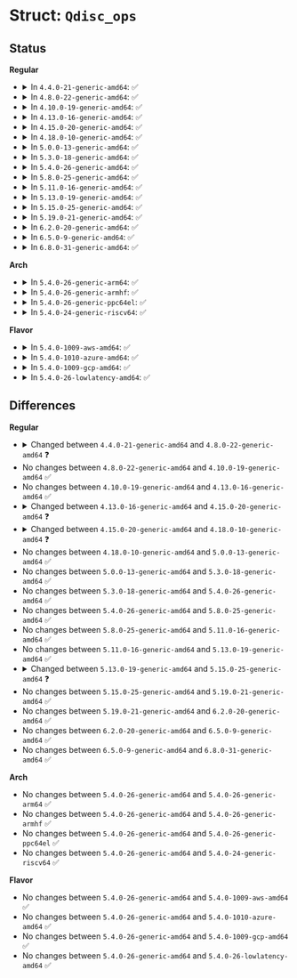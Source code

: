 # Struct: <code>Qdisc_ops</code>

## Status
<b>Regular</b>
<ul>
<li>
<details>
<summary>In <code>4.4.0-21-generic-amd64</code>: ✅</summary>

```c
struct Qdisc_ops {
    struct Qdisc_ops * next;
    const struct Qdisc_class_ops * cl_ops;
    char[16] id;
    int priv_size;
    int (*)(struct sk_buff *, struct Qdisc *) enqueue;
    struct sk_buff * (*)(struct Qdisc *) dequeue;
    struct sk_buff * (*)(struct Qdisc *) peek;
    unsigned int (*)(struct Qdisc *) drop;
    int (*)(struct Qdisc *, struct nlattr *) init;
    void (*)(struct Qdisc *) reset;
    void (*)(struct Qdisc *) destroy;
    int (*)(struct Qdisc *, struct nlattr *) change;
    void (*)(struct Qdisc *) attach;
    int (*)(struct Qdisc *, struct sk_buff *) dump;
    int (*)(struct Qdisc *, struct gnet_dump *) dump_stats;
    struct module * owner;
}
```
</details>
</li>
<li>
<details>
<summary>In <code>4.8.0-22-generic-amd64</code>: ✅</summary>

```c
struct Qdisc_ops {
    struct Qdisc_ops * next;
    const struct Qdisc_class_ops * cl_ops;
    char[16] id;
    int priv_size;
    int (*)(struct sk_buff *, struct Qdisc *, struct sk_buff * *) enqueue;
    struct sk_buff * (*)(struct Qdisc *) dequeue;
    struct sk_buff * (*)(struct Qdisc *) peek;
    int (*)(struct Qdisc *, struct nlattr *) init;
    void (*)(struct Qdisc *) reset;
    void (*)(struct Qdisc *) destroy;
    int (*)(struct Qdisc *, struct nlattr *) change;
    void (*)(struct Qdisc *) attach;
    int (*)(struct Qdisc *, struct sk_buff *) dump;
    int (*)(struct Qdisc *, struct gnet_dump *) dump_stats;
    struct module * owner;
}
```
</details>
</li>
<li>
<details>
<summary>In <code>4.10.0-19-generic-amd64</code>: ✅</summary>

```c
struct Qdisc_ops {
    struct Qdisc_ops * next;
    const struct Qdisc_class_ops * cl_ops;
    char[16] id;
    int priv_size;
    int (*)(struct sk_buff *, struct Qdisc *, struct sk_buff * *) enqueue;
    struct sk_buff * (*)(struct Qdisc *) dequeue;
    struct sk_buff * (*)(struct Qdisc *) peek;
    int (*)(struct Qdisc *, struct nlattr *) init;
    void (*)(struct Qdisc *) reset;
    void (*)(struct Qdisc *) destroy;
    int (*)(struct Qdisc *, struct nlattr *) change;
    void (*)(struct Qdisc *) attach;
    int (*)(struct Qdisc *, struct sk_buff *) dump;
    int (*)(struct Qdisc *, struct gnet_dump *) dump_stats;
    struct module * owner;
}
```
</details>
</li>
<li>
<details>
<summary>In <code>4.13.0-16-generic-amd64</code>: ✅</summary>

```c
struct Qdisc_ops {
    struct Qdisc_ops * next;
    const struct Qdisc_class_ops * cl_ops;
    char[16] id;
    int priv_size;
    int (*)(struct sk_buff *, struct Qdisc *, struct sk_buff * *) enqueue;
    struct sk_buff * (*)(struct Qdisc *) dequeue;
    struct sk_buff * (*)(struct Qdisc *) peek;
    int (*)(struct Qdisc *, struct nlattr *) init;
    void (*)(struct Qdisc *) reset;
    void (*)(struct Qdisc *) destroy;
    int (*)(struct Qdisc *, struct nlattr *) change;
    void (*)(struct Qdisc *) attach;
    int (*)(struct Qdisc *, struct sk_buff *) dump;
    int (*)(struct Qdisc *, struct gnet_dump *) dump_stats;
    struct module * owner;
}
```
</details>
</li>
<li>
<details>
<summary>In <code>4.15.0-20-generic-amd64</code>: ✅</summary>

```c
struct Qdisc_ops {
    struct Qdisc_ops * next;
    const struct Qdisc_class_ops * cl_ops;
    char[16] id;
    int priv_size;
    unsigned int static_flags;
    int (*)(struct sk_buff *, struct Qdisc *, struct sk_buff * *) enqueue;
    struct sk_buff * (*)(struct Qdisc *) dequeue;
    struct sk_buff * (*)(struct Qdisc *) peek;
    int (*)(struct Qdisc *, struct nlattr *) init;
    void (*)(struct Qdisc *) reset;
    void (*)(struct Qdisc *) destroy;
    int (*)(struct Qdisc *, struct nlattr *) change;
    void (*)(struct Qdisc *) attach;
    int (*)(struct Qdisc *, struct sk_buff *) dump;
    int (*)(struct Qdisc *, struct gnet_dump *) dump_stats;
    struct module * owner;
}
```
</details>
</li>
<li>
<details>
<summary>In <code>4.18.0-10-generic-amd64</code>: ✅</summary>

```c
struct Qdisc_ops {
    struct Qdisc_ops * next;
    const struct Qdisc_class_ops * cl_ops;
    char[16] id;
    int priv_size;
    unsigned int static_flags;
    int (*)(struct sk_buff *, struct Qdisc *, struct sk_buff * *) enqueue;
    struct sk_buff * (*)(struct Qdisc *) dequeue;
    struct sk_buff * (*)(struct Qdisc *) peek;
    int (*)(struct Qdisc *, struct nlattr *, struct netlink_ext_ack *) init;
    void (*)(struct Qdisc *) reset;
    void (*)(struct Qdisc *) destroy;
    int (*)(struct Qdisc *, struct nlattr *, struct netlink_ext_ack *) change;
    void (*)(struct Qdisc *) attach;
    int (*)(struct Qdisc *, unsigned int) change_tx_queue_len;
    int (*)(struct Qdisc *, struct sk_buff *) dump;
    int (*)(struct Qdisc *, struct gnet_dump *) dump_stats;
    void (*)(struct Qdisc *, u32) ingress_block_set;
    void (*)(struct Qdisc *, u32) egress_block_set;
    u32 (*)(struct Qdisc *) ingress_block_get;
    u32 (*)(struct Qdisc *) egress_block_get;
    struct module * owner;
}
```
</details>
</li>
<li>
<details>
<summary>In <code>5.0.0-13-generic-amd64</code>: ✅</summary>

```c
struct Qdisc_ops {
    struct Qdisc_ops * next;
    const struct Qdisc_class_ops * cl_ops;
    char[16] id;
    int priv_size;
    unsigned int static_flags;
    int (*)(struct sk_buff *, struct Qdisc *, struct sk_buff * *) enqueue;
    struct sk_buff * (*)(struct Qdisc *) dequeue;
    struct sk_buff * (*)(struct Qdisc *) peek;
    int (*)(struct Qdisc *, struct nlattr *, struct netlink_ext_ack *) init;
    void (*)(struct Qdisc *) reset;
    void (*)(struct Qdisc *) destroy;
    int (*)(struct Qdisc *, struct nlattr *, struct netlink_ext_ack *) change;
    void (*)(struct Qdisc *) attach;
    int (*)(struct Qdisc *, unsigned int) change_tx_queue_len;
    int (*)(struct Qdisc *, struct sk_buff *) dump;
    int (*)(struct Qdisc *, struct gnet_dump *) dump_stats;
    void (*)(struct Qdisc *, u32) ingress_block_set;
    void (*)(struct Qdisc *, u32) egress_block_set;
    u32 (*)(struct Qdisc *) ingress_block_get;
    u32 (*)(struct Qdisc *) egress_block_get;
    struct module * owner;
}
```
</details>
</li>
<li>
<details>
<summary>In <code>5.3.0-18-generic-amd64</code>: ✅</summary>

```c
struct Qdisc_ops {
    struct Qdisc_ops * next;
    const struct Qdisc_class_ops * cl_ops;
    char[16] id;
    int priv_size;
    unsigned int static_flags;
    int (*)(struct sk_buff *, struct Qdisc *, struct sk_buff * *) enqueue;
    struct sk_buff * (*)(struct Qdisc *) dequeue;
    struct sk_buff * (*)(struct Qdisc *) peek;
    int (*)(struct Qdisc *, struct nlattr *, struct netlink_ext_ack *) init;
    void (*)(struct Qdisc *) reset;
    void (*)(struct Qdisc *) destroy;
    int (*)(struct Qdisc *, struct nlattr *, struct netlink_ext_ack *) change;
    void (*)(struct Qdisc *) attach;
    int (*)(struct Qdisc *, unsigned int) change_tx_queue_len;
    int (*)(struct Qdisc *, struct sk_buff *) dump;
    int (*)(struct Qdisc *, struct gnet_dump *) dump_stats;
    void (*)(struct Qdisc *, u32) ingress_block_set;
    void (*)(struct Qdisc *, u32) egress_block_set;
    u32 (*)(struct Qdisc *) ingress_block_get;
    u32 (*)(struct Qdisc *) egress_block_get;
    struct module * owner;
}
```
</details>
</li>
<li>
<details>
<summary>In <code>5.4.0-26-generic-amd64</code>: ✅</summary>

```c
struct Qdisc_ops {
    struct Qdisc_ops * next;
    const struct Qdisc_class_ops * cl_ops;
    char[16] id;
    int priv_size;
    unsigned int static_flags;
    int (*)(struct sk_buff *, struct Qdisc *, struct sk_buff * *) enqueue;
    struct sk_buff * (*)(struct Qdisc *) dequeue;
    struct sk_buff * (*)(struct Qdisc *) peek;
    int (*)(struct Qdisc *, struct nlattr *, struct netlink_ext_ack *) init;
    void (*)(struct Qdisc *) reset;
    void (*)(struct Qdisc *) destroy;
    int (*)(struct Qdisc *, struct nlattr *, struct netlink_ext_ack *) change;
    void (*)(struct Qdisc *) attach;
    int (*)(struct Qdisc *, unsigned int) change_tx_queue_len;
    int (*)(struct Qdisc *, struct sk_buff *) dump;
    int (*)(struct Qdisc *, struct gnet_dump *) dump_stats;
    void (*)(struct Qdisc *, u32) ingress_block_set;
    void (*)(struct Qdisc *, u32) egress_block_set;
    u32 (*)(struct Qdisc *) ingress_block_get;
    u32 (*)(struct Qdisc *) egress_block_get;
    struct module * owner;
}
```
</details>
</li>
<li>
<details>
<summary>In <code>5.8.0-25-generic-amd64</code>: ✅</summary>

```c
struct Qdisc_ops {
    struct Qdisc_ops * next;
    const struct Qdisc_class_ops * cl_ops;
    char[16] id;
    int priv_size;
    unsigned int static_flags;
    int (*)(struct sk_buff *, struct Qdisc *, struct sk_buff * *) enqueue;
    struct sk_buff * (*)(struct Qdisc *) dequeue;
    struct sk_buff * (*)(struct Qdisc *) peek;
    int (*)(struct Qdisc *, struct nlattr *, struct netlink_ext_ack *) init;
    void (*)(struct Qdisc *) reset;
    void (*)(struct Qdisc *) destroy;
    int (*)(struct Qdisc *, struct nlattr *, struct netlink_ext_ack *) change;
    void (*)(struct Qdisc *) attach;
    int (*)(struct Qdisc *, unsigned int) change_tx_queue_len;
    int (*)(struct Qdisc *, struct sk_buff *) dump;
    int (*)(struct Qdisc *, struct gnet_dump *) dump_stats;
    void (*)(struct Qdisc *, u32) ingress_block_set;
    void (*)(struct Qdisc *, u32) egress_block_set;
    u32 (*)(struct Qdisc *) ingress_block_get;
    u32 (*)(struct Qdisc *) egress_block_get;
    struct module * owner;
}
```
</details>
</li>
<li>
<details>
<summary>In <code>5.11.0-16-generic-amd64</code>: ✅</summary>

```c
struct Qdisc_ops {
    struct Qdisc_ops * next;
    const struct Qdisc_class_ops * cl_ops;
    char[16] id;
    int priv_size;
    unsigned int static_flags;
    int (*)(struct sk_buff *, struct Qdisc *, struct sk_buff * *) enqueue;
    struct sk_buff * (*)(struct Qdisc *) dequeue;
    struct sk_buff * (*)(struct Qdisc *) peek;
    int (*)(struct Qdisc *, struct nlattr *, struct netlink_ext_ack *) init;
    void (*)(struct Qdisc *) reset;
    void (*)(struct Qdisc *) destroy;
    int (*)(struct Qdisc *, struct nlattr *, struct netlink_ext_ack *) change;
    void (*)(struct Qdisc *) attach;
    int (*)(struct Qdisc *, unsigned int) change_tx_queue_len;
    int (*)(struct Qdisc *, struct sk_buff *) dump;
    int (*)(struct Qdisc *, struct gnet_dump *) dump_stats;
    void (*)(struct Qdisc *, u32) ingress_block_set;
    void (*)(struct Qdisc *, u32) egress_block_set;
    u32 (*)(struct Qdisc *) ingress_block_get;
    u32 (*)(struct Qdisc *) egress_block_get;
    struct module * owner;
}
```
</details>
</li>
<li>
<details>
<summary>In <code>5.13.0-19-generic-amd64</code>: ✅</summary>

```c
struct Qdisc_ops {
    struct Qdisc_ops * next;
    const struct Qdisc_class_ops * cl_ops;
    char[16] id;
    int priv_size;
    unsigned int static_flags;
    int (*)(struct sk_buff *, struct Qdisc *, struct sk_buff * *) enqueue;
    struct sk_buff * (*)(struct Qdisc *) dequeue;
    struct sk_buff * (*)(struct Qdisc *) peek;
    int (*)(struct Qdisc *, struct nlattr *, struct netlink_ext_ack *) init;
    void (*)(struct Qdisc *) reset;
    void (*)(struct Qdisc *) destroy;
    int (*)(struct Qdisc *, struct nlattr *, struct netlink_ext_ack *) change;
    void (*)(struct Qdisc *) attach;
    int (*)(struct Qdisc *, unsigned int) change_tx_queue_len;
    int (*)(struct Qdisc *, struct sk_buff *) dump;
    int (*)(struct Qdisc *, struct gnet_dump *) dump_stats;
    void (*)(struct Qdisc *, u32) ingress_block_set;
    void (*)(struct Qdisc *, u32) egress_block_set;
    u32 (*)(struct Qdisc *) ingress_block_get;
    u32 (*)(struct Qdisc *) egress_block_get;
    struct module * owner;
}
```
</details>
</li>
<li>
<details>
<summary>In <code>5.15.0-25-generic-amd64</code>: ✅</summary>

```c
struct Qdisc_ops {
    struct Qdisc_ops * next;
    const struct Qdisc_class_ops * cl_ops;
    char[16] id;
    int priv_size;
    unsigned int static_flags;
    int (*)(struct sk_buff *, struct Qdisc *, struct sk_buff * *) enqueue;
    struct sk_buff * (*)(struct Qdisc *) dequeue;
    struct sk_buff * (*)(struct Qdisc *) peek;
    int (*)(struct Qdisc *, struct nlattr *, struct netlink_ext_ack *) init;
    void (*)(struct Qdisc *) reset;
    void (*)(struct Qdisc *) destroy;
    int (*)(struct Qdisc *, struct nlattr *, struct netlink_ext_ack *) change;
    void (*)(struct Qdisc *) attach;
    int (*)(struct Qdisc *, unsigned int) change_tx_queue_len;
    void (*)(struct Qdisc *, unsigned int) change_real_num_tx;
    int (*)(struct Qdisc *, struct sk_buff *) dump;
    int (*)(struct Qdisc *, struct gnet_dump *) dump_stats;
    void (*)(struct Qdisc *, u32) ingress_block_set;
    void (*)(struct Qdisc *, u32) egress_block_set;
    u32 (*)(struct Qdisc *) ingress_block_get;
    u32 (*)(struct Qdisc *) egress_block_get;
    struct module * owner;
}
```
</details>
</li>
<li>
<details>
<summary>In <code>5.19.0-21-generic-amd64</code>: ✅</summary>

```c
struct Qdisc_ops {
    struct Qdisc_ops * next;
    const struct Qdisc_class_ops * cl_ops;
    char[16] id;
    int priv_size;
    unsigned int static_flags;
    int (*)(struct sk_buff *, struct Qdisc *, struct sk_buff * *) enqueue;
    struct sk_buff * (*)(struct Qdisc *) dequeue;
    struct sk_buff * (*)(struct Qdisc *) peek;
    int (*)(struct Qdisc *, struct nlattr *, struct netlink_ext_ack *) init;
    void (*)(struct Qdisc *) reset;
    void (*)(struct Qdisc *) destroy;
    int (*)(struct Qdisc *, struct nlattr *, struct netlink_ext_ack *) change;
    void (*)(struct Qdisc *) attach;
    int (*)(struct Qdisc *, unsigned int) change_tx_queue_len;
    void (*)(struct Qdisc *, unsigned int) change_real_num_tx;
    int (*)(struct Qdisc *, struct sk_buff *) dump;
    int (*)(struct Qdisc *, struct gnet_dump *) dump_stats;
    void (*)(struct Qdisc *, u32) ingress_block_set;
    void (*)(struct Qdisc *, u32) egress_block_set;
    u32 (*)(struct Qdisc *) ingress_block_get;
    u32 (*)(struct Qdisc *) egress_block_get;
    struct module * owner;
}
```
</details>
</li>
<li>
<details>
<summary>In <code>6.2.0-20-generic-amd64</code>: ✅</summary>

```c
struct Qdisc_ops {
    struct Qdisc_ops * next;
    const struct Qdisc_class_ops * cl_ops;
    char[16] id;
    int priv_size;
    unsigned int static_flags;
    int (*)(struct sk_buff *, struct Qdisc *, struct sk_buff * *) enqueue;
    struct sk_buff * (*)(struct Qdisc *) dequeue;
    struct sk_buff * (*)(struct Qdisc *) peek;
    int (*)(struct Qdisc *, struct nlattr *, struct netlink_ext_ack *) init;
    void (*)(struct Qdisc *) reset;
    void (*)(struct Qdisc *) destroy;
    int (*)(struct Qdisc *, struct nlattr *, struct netlink_ext_ack *) change;
    void (*)(struct Qdisc *) attach;
    int (*)(struct Qdisc *, unsigned int) change_tx_queue_len;
    void (*)(struct Qdisc *, unsigned int) change_real_num_tx;
    int (*)(struct Qdisc *, struct sk_buff *) dump;
    int (*)(struct Qdisc *, struct gnet_dump *) dump_stats;
    void (*)(struct Qdisc *, u32) ingress_block_set;
    void (*)(struct Qdisc *, u32) egress_block_set;
    u32 (*)(struct Qdisc *) ingress_block_get;
    u32 (*)(struct Qdisc *) egress_block_get;
    struct module * owner;
}
```
</details>
</li>
<li>
<details>
<summary>In <code>6.5.0-9-generic-amd64</code>: ✅</summary>

```c
struct Qdisc_ops {
    struct Qdisc_ops * next;
    const struct Qdisc_class_ops * cl_ops;
    char[16] id;
    int priv_size;
    unsigned int static_flags;
    int (*)(struct sk_buff *, struct Qdisc *, struct sk_buff * *) enqueue;
    struct sk_buff * (*)(struct Qdisc *) dequeue;
    struct sk_buff * (*)(struct Qdisc *) peek;
    int (*)(struct Qdisc *, struct nlattr *, struct netlink_ext_ack *) init;
    void (*)(struct Qdisc *) reset;
    void (*)(struct Qdisc *) destroy;
    int (*)(struct Qdisc *, struct nlattr *, struct netlink_ext_ack *) change;
    void (*)(struct Qdisc *) attach;
    int (*)(struct Qdisc *, unsigned int) change_tx_queue_len;
    void (*)(struct Qdisc *, unsigned int) change_real_num_tx;
    int (*)(struct Qdisc *, struct sk_buff *) dump;
    int (*)(struct Qdisc *, struct gnet_dump *) dump_stats;
    void (*)(struct Qdisc *, u32) ingress_block_set;
    void (*)(struct Qdisc *, u32) egress_block_set;
    u32 (*)(struct Qdisc *) ingress_block_get;
    u32 (*)(struct Qdisc *) egress_block_get;
    struct module * owner;
}
```
</details>
</li>
<li>
<details>
<summary>In <code>6.8.0-31-generic-amd64</code>: ✅</summary>

```c
struct Qdisc_ops {
    struct Qdisc_ops * next;
    const struct Qdisc_class_ops * cl_ops;
    char[16] id;
    int priv_size;
    unsigned int static_flags;
    int (*)(struct sk_buff *, struct Qdisc *, struct sk_buff * *) enqueue;
    struct sk_buff * (*)(struct Qdisc *) dequeue;
    struct sk_buff * (*)(struct Qdisc *) peek;
    int (*)(struct Qdisc *, struct nlattr *, struct netlink_ext_ack *) init;
    void (*)(struct Qdisc *) reset;
    void (*)(struct Qdisc *) destroy;
    int (*)(struct Qdisc *, struct nlattr *, struct netlink_ext_ack *) change;
    void (*)(struct Qdisc *) attach;
    int (*)(struct Qdisc *, unsigned int) change_tx_queue_len;
    void (*)(struct Qdisc *, unsigned int) change_real_num_tx;
    int (*)(struct Qdisc *, struct sk_buff *) dump;
    int (*)(struct Qdisc *, struct gnet_dump *) dump_stats;
    void (*)(struct Qdisc *, u32) ingress_block_set;
    void (*)(struct Qdisc *, u32) egress_block_set;
    u32 (*)(struct Qdisc *) ingress_block_get;
    u32 (*)(struct Qdisc *) egress_block_get;
    struct module * owner;
}
```
</details>
</li>
</ul>
<b>Arch</b>
<ul>
<li>
<details>
<summary>In <code>5.4.0-26-generic-arm64</code>: ✅</summary>

```c
struct Qdisc_ops {
    struct Qdisc_ops * next;
    const struct Qdisc_class_ops * cl_ops;
    char[16] id;
    int priv_size;
    unsigned int static_flags;
    int (*)(struct sk_buff *, struct Qdisc *, struct sk_buff * *) enqueue;
    struct sk_buff * (*)(struct Qdisc *) dequeue;
    struct sk_buff * (*)(struct Qdisc *) peek;
    int (*)(struct Qdisc *, struct nlattr *, struct netlink_ext_ack *) init;
    void (*)(struct Qdisc *) reset;
    void (*)(struct Qdisc *) destroy;
    int (*)(struct Qdisc *, struct nlattr *, struct netlink_ext_ack *) change;
    void (*)(struct Qdisc *) attach;
    int (*)(struct Qdisc *, unsigned int) change_tx_queue_len;
    int (*)(struct Qdisc *, struct sk_buff *) dump;
    int (*)(struct Qdisc *, struct gnet_dump *) dump_stats;
    void (*)(struct Qdisc *, u32) ingress_block_set;
    void (*)(struct Qdisc *, u32) egress_block_set;
    u32 (*)(struct Qdisc *) ingress_block_get;
    u32 (*)(struct Qdisc *) egress_block_get;
    struct module * owner;
}
```
</details>
</li>
<li>
<details>
<summary>In <code>5.4.0-26-generic-armhf</code>: ✅</summary>

```c
struct Qdisc_ops {
    struct Qdisc_ops * next;
    const struct Qdisc_class_ops * cl_ops;
    char[16] id;
    int priv_size;
    unsigned int static_flags;
    int (*)(struct sk_buff *, struct Qdisc *, struct sk_buff * *) enqueue;
    struct sk_buff * (*)(struct Qdisc *) dequeue;
    struct sk_buff * (*)(struct Qdisc *) peek;
    int (*)(struct Qdisc *, struct nlattr *, struct netlink_ext_ack *) init;
    void (*)(struct Qdisc *) reset;
    void (*)(struct Qdisc *) destroy;
    int (*)(struct Qdisc *, struct nlattr *, struct netlink_ext_ack *) change;
    void (*)(struct Qdisc *) attach;
    int (*)(struct Qdisc *, unsigned int) change_tx_queue_len;
    int (*)(struct Qdisc *, struct sk_buff *) dump;
    int (*)(struct Qdisc *, struct gnet_dump *) dump_stats;
    void (*)(struct Qdisc *, u32) ingress_block_set;
    void (*)(struct Qdisc *, u32) egress_block_set;
    u32 (*)(struct Qdisc *) ingress_block_get;
    u32 (*)(struct Qdisc *) egress_block_get;
    struct module * owner;
}
```
</details>
</li>
<li>
<details>
<summary>In <code>5.4.0-26-generic-ppc64el</code>: ✅</summary>

```c
struct Qdisc_ops {
    struct Qdisc_ops * next;
    const struct Qdisc_class_ops * cl_ops;
    char[16] id;
    int priv_size;
    unsigned int static_flags;
    int (*)(struct sk_buff *, struct Qdisc *, struct sk_buff * *) enqueue;
    struct sk_buff * (*)(struct Qdisc *) dequeue;
    struct sk_buff * (*)(struct Qdisc *) peek;
    int (*)(struct Qdisc *, struct nlattr *, struct netlink_ext_ack *) init;
    void (*)(struct Qdisc *) reset;
    void (*)(struct Qdisc *) destroy;
    int (*)(struct Qdisc *, struct nlattr *, struct netlink_ext_ack *) change;
    void (*)(struct Qdisc *) attach;
    int (*)(struct Qdisc *, unsigned int) change_tx_queue_len;
    int (*)(struct Qdisc *, struct sk_buff *) dump;
    int (*)(struct Qdisc *, struct gnet_dump *) dump_stats;
    void (*)(struct Qdisc *, u32) ingress_block_set;
    void (*)(struct Qdisc *, u32) egress_block_set;
    u32 (*)(struct Qdisc *) ingress_block_get;
    u32 (*)(struct Qdisc *) egress_block_get;
    struct module * owner;
}
```
</details>
</li>
<li>
<details>
<summary>In <code>5.4.0-24-generic-riscv64</code>: ✅</summary>

```c
struct Qdisc_ops {
    struct Qdisc_ops * next;
    const struct Qdisc_class_ops * cl_ops;
    char[16] id;
    int priv_size;
    unsigned int static_flags;
    int (*)(struct sk_buff *, struct Qdisc *, struct sk_buff * *) enqueue;
    struct sk_buff * (*)(struct Qdisc *) dequeue;
    struct sk_buff * (*)(struct Qdisc *) peek;
    int (*)(struct Qdisc *, struct nlattr *, struct netlink_ext_ack *) init;
    void (*)(struct Qdisc *) reset;
    void (*)(struct Qdisc *) destroy;
    int (*)(struct Qdisc *, struct nlattr *, struct netlink_ext_ack *) change;
    void (*)(struct Qdisc *) attach;
    int (*)(struct Qdisc *, unsigned int) change_tx_queue_len;
    int (*)(struct Qdisc *, struct sk_buff *) dump;
    int (*)(struct Qdisc *, struct gnet_dump *) dump_stats;
    void (*)(struct Qdisc *, u32) ingress_block_set;
    void (*)(struct Qdisc *, u32) egress_block_set;
    u32 (*)(struct Qdisc *) ingress_block_get;
    u32 (*)(struct Qdisc *) egress_block_get;
    struct module * owner;
}
```
</details>
</li>
</ul>
<b>Flavor</b>
<ul>
<li>
<details>
<summary>In <code>5.4.0-1009-aws-amd64</code>: ✅</summary>

```c
struct Qdisc_ops {
    struct Qdisc_ops * next;
    const struct Qdisc_class_ops * cl_ops;
    char[16] id;
    int priv_size;
    unsigned int static_flags;
    int (*)(struct sk_buff *, struct Qdisc *, struct sk_buff * *) enqueue;
    struct sk_buff * (*)(struct Qdisc *) dequeue;
    struct sk_buff * (*)(struct Qdisc *) peek;
    int (*)(struct Qdisc *, struct nlattr *, struct netlink_ext_ack *) init;
    void (*)(struct Qdisc *) reset;
    void (*)(struct Qdisc *) destroy;
    int (*)(struct Qdisc *, struct nlattr *, struct netlink_ext_ack *) change;
    void (*)(struct Qdisc *) attach;
    int (*)(struct Qdisc *, unsigned int) change_tx_queue_len;
    int (*)(struct Qdisc *, struct sk_buff *) dump;
    int (*)(struct Qdisc *, struct gnet_dump *) dump_stats;
    void (*)(struct Qdisc *, u32) ingress_block_set;
    void (*)(struct Qdisc *, u32) egress_block_set;
    u32 (*)(struct Qdisc *) ingress_block_get;
    u32 (*)(struct Qdisc *) egress_block_get;
    struct module * owner;
}
```
</details>
</li>
<li>
<details>
<summary>In <code>5.4.0-1010-azure-amd64</code>: ✅</summary>

```c
struct Qdisc_ops {
    struct Qdisc_ops * next;
    const struct Qdisc_class_ops * cl_ops;
    char[16] id;
    int priv_size;
    unsigned int static_flags;
    int (*)(struct sk_buff *, struct Qdisc *, struct sk_buff * *) enqueue;
    struct sk_buff * (*)(struct Qdisc *) dequeue;
    struct sk_buff * (*)(struct Qdisc *) peek;
    int (*)(struct Qdisc *, struct nlattr *, struct netlink_ext_ack *) init;
    void (*)(struct Qdisc *) reset;
    void (*)(struct Qdisc *) destroy;
    int (*)(struct Qdisc *, struct nlattr *, struct netlink_ext_ack *) change;
    void (*)(struct Qdisc *) attach;
    int (*)(struct Qdisc *, unsigned int) change_tx_queue_len;
    int (*)(struct Qdisc *, struct sk_buff *) dump;
    int (*)(struct Qdisc *, struct gnet_dump *) dump_stats;
    void (*)(struct Qdisc *, u32) ingress_block_set;
    void (*)(struct Qdisc *, u32) egress_block_set;
    u32 (*)(struct Qdisc *) ingress_block_get;
    u32 (*)(struct Qdisc *) egress_block_get;
    struct module * owner;
}
```
</details>
</li>
<li>
<details>
<summary>In <code>5.4.0-1009-gcp-amd64</code>: ✅</summary>

```c
struct Qdisc_ops {
    struct Qdisc_ops * next;
    const struct Qdisc_class_ops * cl_ops;
    char[16] id;
    int priv_size;
    unsigned int static_flags;
    int (*)(struct sk_buff *, struct Qdisc *, struct sk_buff * *) enqueue;
    struct sk_buff * (*)(struct Qdisc *) dequeue;
    struct sk_buff * (*)(struct Qdisc *) peek;
    int (*)(struct Qdisc *, struct nlattr *, struct netlink_ext_ack *) init;
    void (*)(struct Qdisc *) reset;
    void (*)(struct Qdisc *) destroy;
    int (*)(struct Qdisc *, struct nlattr *, struct netlink_ext_ack *) change;
    void (*)(struct Qdisc *) attach;
    int (*)(struct Qdisc *, unsigned int) change_tx_queue_len;
    int (*)(struct Qdisc *, struct sk_buff *) dump;
    int (*)(struct Qdisc *, struct gnet_dump *) dump_stats;
    void (*)(struct Qdisc *, u32) ingress_block_set;
    void (*)(struct Qdisc *, u32) egress_block_set;
    u32 (*)(struct Qdisc *) ingress_block_get;
    u32 (*)(struct Qdisc *) egress_block_get;
    struct module * owner;
}
```
</details>
</li>
<li>
<details>
<summary>In <code>5.4.0-26-lowlatency-amd64</code>: ✅</summary>

```c
struct Qdisc_ops {
    struct Qdisc_ops * next;
    const struct Qdisc_class_ops * cl_ops;
    char[16] id;
    int priv_size;
    unsigned int static_flags;
    int (*)(struct sk_buff *, struct Qdisc *, struct sk_buff * *) enqueue;
    struct sk_buff * (*)(struct Qdisc *) dequeue;
    struct sk_buff * (*)(struct Qdisc *) peek;
    int (*)(struct Qdisc *, struct nlattr *, struct netlink_ext_ack *) init;
    void (*)(struct Qdisc *) reset;
    void (*)(struct Qdisc *) destroy;
    int (*)(struct Qdisc *, struct nlattr *, struct netlink_ext_ack *) change;
    void (*)(struct Qdisc *) attach;
    int (*)(struct Qdisc *, unsigned int) change_tx_queue_len;
    int (*)(struct Qdisc *, struct sk_buff *) dump;
    int (*)(struct Qdisc *, struct gnet_dump *) dump_stats;
    void (*)(struct Qdisc *, u32) ingress_block_set;
    void (*)(struct Qdisc *, u32) egress_block_set;
    u32 (*)(struct Qdisc *) ingress_block_get;
    u32 (*)(struct Qdisc *) egress_block_get;
    struct module * owner;
}
```
</details>
</li>
</ul>

## Differences
<b>Regular</b>
<ul>
<li>
<details>
<summary>Changed between <code>4.4.0-21-generic-amd64</code> and <code>4.8.0-22-generic-amd64</code> ❓</summary>
<ul>
<li>
<b>Field removed. </b>
<code>unsigned int (*)(struct Qdisc *) drop</code>
</li>
<li>
<b>Field type changed. </b>
<code>int (*)(struct sk_buff *, struct Qdisc *) enqueue</code> ➡️ <code>int (*)(struct sk_buff *, struct Qdisc *, struct sk_buff * *) enqueue</code>
</li>
</ul>
</details>
</li>
<li>
No changes between <code>4.8.0-22-generic-amd64</code> and <code>4.10.0-19-generic-amd64</code> ✅
</li>
<li>
No changes between <code>4.10.0-19-generic-amd64</code> and <code>4.13.0-16-generic-amd64</code> ✅
</li>
<li>
<details>
<summary>Changed between <code>4.13.0-16-generic-amd64</code> and <code>4.15.0-20-generic-amd64</code> ❓</summary>
<ul>
<li>
<b>Field added. </b>
<code>unsigned int static_flags</code>
</li>
</ul>
</details>
</li>
<li>
<details>
<summary>Changed between <code>4.15.0-20-generic-amd64</code> and <code>4.18.0-10-generic-amd64</code> ❓</summary>
<ul>
<li>
<b>Field added. </b>
<code>int (*)(struct Qdisc *, unsigned int) change_tx_queue_len</code>
</li>
<li>
<b>Field added. </b>
<code>void (*)(struct Qdisc *, u32) ingress_block_set</code>
</li>
<li>
<b>Field added. </b>
<code>void (*)(struct Qdisc *, u32) egress_block_set</code>
</li>
<li>
<b>Field added. </b>
<code>u32 (*)(struct Qdisc *) ingress_block_get</code>
</li>
<li>
<b>Field added. </b>
<code>u32 (*)(struct Qdisc *) egress_block_get</code>
</li>
<li>
<b>Field type changed. </b>
<code>int (*)(struct Qdisc *, struct nlattr *) init</code> ➡️ <code>int (*)(struct Qdisc *, struct nlattr *, struct netlink_ext_ack *) init</code>
</li>
<li>
<b>Field type changed. </b>
<code>int (*)(struct Qdisc *, struct nlattr *) change</code> ➡️ <code>int (*)(struct Qdisc *, struct nlattr *, struct netlink_ext_ack *) change</code>
</li>
</ul>
</details>
</li>
<li>
No changes between <code>4.18.0-10-generic-amd64</code> and <code>5.0.0-13-generic-amd64</code> ✅
</li>
<li>
No changes between <code>5.0.0-13-generic-amd64</code> and <code>5.3.0-18-generic-amd64</code> ✅
</li>
<li>
No changes between <code>5.3.0-18-generic-amd64</code> and <code>5.4.0-26-generic-amd64</code> ✅
</li>
<li>
No changes between <code>5.4.0-26-generic-amd64</code> and <code>5.8.0-25-generic-amd64</code> ✅
</li>
<li>
No changes between <code>5.8.0-25-generic-amd64</code> and <code>5.11.0-16-generic-amd64</code> ✅
</li>
<li>
No changes between <code>5.11.0-16-generic-amd64</code> and <code>5.13.0-19-generic-amd64</code> ✅
</li>
<li>
<details>
<summary>Changed between <code>5.13.0-19-generic-amd64</code> and <code>5.15.0-25-generic-amd64</code> ❓</summary>
<ul>
<li>
<b>Field added. </b>
<code>void (*)(struct Qdisc *, unsigned int) change_real_num_tx</code>
</li>
</ul>
</details>
</li>
<li>
No changes between <code>5.15.0-25-generic-amd64</code> and <code>5.19.0-21-generic-amd64</code> ✅
</li>
<li>
No changes between <code>5.19.0-21-generic-amd64</code> and <code>6.2.0-20-generic-amd64</code> ✅
</li>
<li>
No changes between <code>6.2.0-20-generic-amd64</code> and <code>6.5.0-9-generic-amd64</code> ✅
</li>
<li>
No changes between <code>6.5.0-9-generic-amd64</code> and <code>6.8.0-31-generic-amd64</code> ✅
</li>
</ul>
<b>Arch</b>
<ul>
<li>
No changes between <code>5.4.0-26-generic-amd64</code> and <code>5.4.0-26-generic-arm64</code> ✅
</li>
<li>
No changes between <code>5.4.0-26-generic-amd64</code> and <code>5.4.0-26-generic-armhf</code> ✅
</li>
<li>
No changes between <code>5.4.0-26-generic-amd64</code> and <code>5.4.0-26-generic-ppc64el</code> ✅
</li>
<li>
No changes between <code>5.4.0-26-generic-amd64</code> and <code>5.4.0-24-generic-riscv64</code> ✅
</li>
</ul>
<b>Flavor</b>
<ul>
<li>
No changes between <code>5.4.0-26-generic-amd64</code> and <code>5.4.0-1009-aws-amd64</code> ✅
</li>
<li>
No changes between <code>5.4.0-26-generic-amd64</code> and <code>5.4.0-1010-azure-amd64</code> ✅
</li>
<li>
No changes between <code>5.4.0-26-generic-amd64</code> and <code>5.4.0-1009-gcp-amd64</code> ✅
</li>
<li>
No changes between <code>5.4.0-26-generic-amd64</code> and <code>5.4.0-26-lowlatency-amd64</code> ✅
</li>
</ul>
